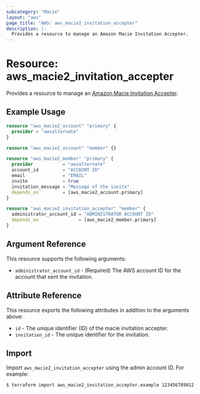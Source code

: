```yaml
---
subcategory: "Macie"
layout: "aws"
page_title: "AWS: aws_macie2_invitation_accepter"
description: |-
  Provides a resource to manage an Amazon Macie Invitation Accepter.
---
```


# Resource: aws_macie2_invitation_accepter

Provides a resource to manage an [Amazon Macie Invitation Accepter](https://docs.aws.amazon.com/macie/latest/APIReference/invitations-accept.html).

## Example Usage

```terraform
resource "aws_macie2_account" "primary" {
  provider = "awsalternate"
}

resource "aws_macie2_account" "member" {}

resource "aws_macie2_member" "primary" {
  provider           = "awsalternate"
  account_id         = "ACCOUNT ID"
  email              = "EMAIL"
  invite             = true
  invitation_message = "Message of the invite"
  depends_on         = [aws_macie2_account.primary]
}

resource "aws_macie2_invitation_accepter" "member" {
  administrator_account_id = "ADMINISTRATOR ACCOUNT ID"
  depends_on               = [aws_macie2_member.primary]
}
```

## Argument Reference

This resource supports the following arguments:

* `administrator_account_id` - (Required) The AWS account ID for the account that sent the invitation.

## Attribute Reference

This resource exports the following attributes in addition to the arguments above:

* `id` - The unique identifier (ID) of the macie invitation accepter.
* `invitation_id` - The unique identifier for the invitation.

## Import

Import `aws_macie2_invitation_accepter` using the admin account ID. For example:

```
$ terraform import aws_macie2_invitation_accepter.example 123456789012
```
